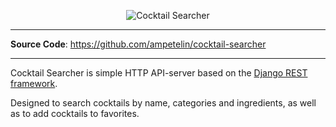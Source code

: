 <p align="center">
  <img src="https://res.cloudinary.com/cocktail-api/image/upload/v1668231315/cocktail-searcher/cocktail-searcher_ih0mna_v4jt68.png" alt="Cocktail Searcher">
</p>

---

**Source Code**: https://github.com/ampetelin/cocktail-searcher

---

Cocktail Searcher is simple HTTP API-server based on the <a href="https://github.com/encode/django-rest-framework">Django REST framework</a>.

Designed to search cocktails by name, categories and ingredients, as well as to add cocktails to favorites. 
